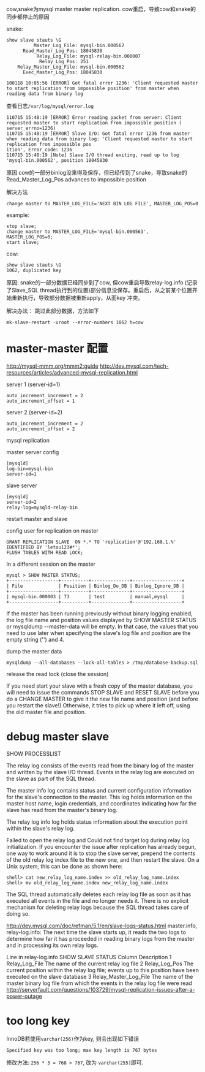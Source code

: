 

cow,snake为mysql master master replication. cow重启，导致cow和snake的同步都停止的原因

snake:

	show slave stauts \G
              Master_Log_File: mysql-bin.000562
          Read_Master_Log_Pos: 18045830
               Relay_Log_File: mysql-relay-bin.000007
                Relay_Log_Pos: 251
        Relay_Master_Log_File: mysql-bin.000562
          Exec_Master_Log_Pos: 18045830

	100118 10:05:56 [ERROR] Got fatal error 1236: 'Client requested master to start replication from impossible position' from master when reading data from binary log

查看日志`/var/log/mysql/error.log`

	110715 15:48:19 [ERROR] Error reading packet from server: Client requested master to start replication from impossible position ( server_errno=1236)
	110715 15:48:19 [ERROR] Slave I/O: Got fatal error 1236 from master when reading data from binary log: 'Client requested master to start replication from impossible pos
	ition', Error_code: 1236
	110715 15:48:19 [Note] Slave I/O thread exiting, read up to log 'mysql-bin.000562', position 18045830

原因 cow的一部分binlog没来得及保存，但已经传到了snake，导致snake的Read_Master_Log_Pos advances to impossible position

解决方法

	change master to MASTER_LOG_FILE='NEXT BIN LOG FILE', MASTER_LOG_POS=0

example:

	stop slave;
	change master to MASTER_LOG_FILE='mysql-bin.000563',  MASTER_LOG_POS=0;
	start slave;


cow:

	show slave stauts \G
	1062, duplicated key

原因: snake的一部分数据已经同步到了cow, 但cow重启导致relay-log.info (记录了Slave_SQL thread执行到的位置)部分信息没保存。重启后，从之前某个位置开始重新执行，导致部分数据被重新apply，从而key 冲突。

解决办法： 跳过此部分数据，方法如下

	mk-slave-restart -uroot --error-numbers 1062 h=cow


# master-master 配置

http://mysql-mmm.org/mmm2:guide
http://dev.mysql.com/tech-resources/articles/advanced-mysql-replication.html

server 1 (server-id=1)

	auto_increment_increment = 2
	auto_increment_offset = 1

server 2 (server-id=2)

	auto_increment_increment = 2
	auto_increment_offset = 2

mysql replication

master server config

	[mysqld]
	log-bin=mysql-bin
	server-id=1

slave server

	[mysqld]
	server-id=2
	relay-log=mysqld-relay-bin

restart master and slave

config user for replication on master

	GRANT REPLICATION SLAVE  ON *.* TO 'replication'@'192.168.1.%' IDENTIFIED BY 'letou123#*';
	FLUSH TABLES WITH READ LOCK;

In a different session on the master

	mysql > SHOW MASTER STATUS;
	+------------------+----------+--------------+------------------+
	| File             | Position | Binlog_Do_DB | Binlog_Ignore_DB |
	+------------------+----------+--------------+------------------+
	| mysql-bin.000003 | 73       | test         | manual,mysql     |
	+------------------+----------+--------------+------------------+

If the master has been running previously without binary logging enabled, the log file name and position values displayed by SHOW MASTER STATUS or mysqldump --master-data will be empty. In that case, the values that you need to use later when specifying the slave's log file and position are the empty string ('') and 4.

dump the master data

	mysqldump --all-databases --lock-all-tables > /tmp/database-backup.sql

release the read lock (close the session)

If you need start your slave with a fresh copy of the master database, you will need to issue the commands 
STOP SLAVE and RESET SLAVE before you do a CHANGE MASTER to give it the new file name and position (and before you restart the slave!)
Otherwise, it tries to pick up where it left off, using the old master file and position.

# debug master slave

SHOW PROCESSLIST

The relay log consists of the events read from the binary log of the master and written by the slave I/O thread. Events in the relay log are executed on the slave as part of the SQL thread.

The master info log contains status and current configuration information for the slave's connection to the master. This log holds information on the master host name, login credentials, and coordinates indicating how far the slave has read from the master's binary log.

The relay log info log holds status information about the execution point within the slave's relay log.

 Failed to open the relay log and Could not find target log during relay log initialization. 
If you encounter the issue after replication has already begun, one way to work around it is to stop the slave server, prepend the contents of the old relay log index file to the new one, and then restart the slave. On a Unix system, this can be done as shown here:

	shell> cat new_relay_log_name.index >> old_relay_log_name.index
	shell> mv old_relay_log_name.index new_relay_log_name.index

The SQL thread automatically deletes each relay log file as soon as it has executed all events in the file and no longer needs it. There is no explicit mechanism for deleting relay logs because the SQL thread takes care of doing so. 

http://dev.mysql.com/doc/refman/5.1/en/slave-logs-status.html
 master.info, relay-log.info: The next time the slave starts up, it reads the two logs to determine how far it has proceeded in reading binary logs from the master and in processing its own relay logs.

Line in relay-log.info	SHOW SLAVE STATUS Column	Description
1	Relay_Log_File	The name of the current relay log file
2	Relay_Log_Pos	The current position within the relay log file; events up to this position have been executed on the slave database
3	Relay_Master_Log_File	The name of the master binary log file from which the events in the relay log file were read
http://serverfault.com/questions/103729/mysql-replication-issues-after-a-power-outage

# too long key

InnoDB若使用`varchar(256)`作为key, 则会出现如下错误

	Specified key was too long; max key length is 767 bytes

修改方法: `256 * 3 = 768 > 767`, 改为 `varchar(255)`即可.


